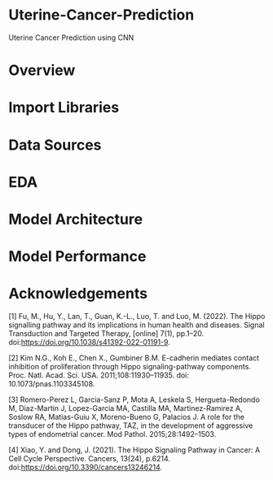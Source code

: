 # Uterine-Cancer-Prediction
Uterine Cancer Prediction using CNN
# Overview
# Import Libraries
# Data Sources
# EDA
# Model Architecture
# Model Performance
# Acknowledgements
[1] Fu, M., Hu, Y., Lan, T., Guan, K.-L., Luo, T. and Luo, M. (2022). The Hippo signalling pathway and its implications in human health and diseases. Signal Transduction and Targeted Therapy, [online] 7(1), pp.1–20. doi:https://doi.org/10.1038/s41392-022-01191-9.

[2] Kim N.G., Koh E., Chen X., Gumbiner B.M. E-cadherin mediates contact inhibition of proliferation through Hippo signaling-pathway components. Proc. Natl. Acad. Sci. USA. 2011;108:11930–11935. doi: 10.1073/pnas.1103345108.

[3] Romero-Perez L, Garcia-Sanz P, Mota A, Leskela S, Hergueta-Redondo M, Diaz-Martin J, Lopez-Garcia MA, Castilla MA, Martinez-Ramirez A, Soslow RA, Matias-Guiu X, Moreno-Bueno G, Palacios J. A role for the transducer of the Hippo pathway, TAZ, in the development of aggressive types of endometrial cancer. Mod Pathol. 2015;28:1492–1503.

[4] Xiao, Y. and Dong, J. (2021). The Hippo Signaling Pathway in Cancer: A Cell Cycle Perspective. Cancers, 13(24), p.6214. doi:https://doi.org/10.3390/cancers13246214.
